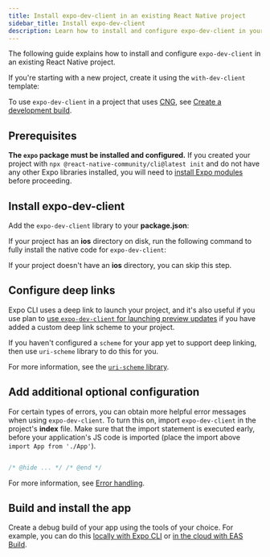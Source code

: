 ```yaml
---
title: Install expo-dev-client in an existing React Native project
sidebar_title: Install expo-dev-client
description: Learn how to install and configure expo-dev-client in your existing React Native project.
---
```


The following guide explains how to install and configure `expo-dev-client` in an existing React Native project.

If you're starting with a new project, create it using the `with-dev-client` template:

To use `expo-dev-client` in a project that uses [CNG](/workflow/continuous-native-generation/), see [Create a development build](/develop/development-builds/create-a-build/).

## Prerequisites

**The `expo` package must be installed and configured.** If you created your project with `npx @react-native-community/cli@latest init` and do not have any other Expo libraries installed, you will need to [install Expo modules](/bare/installing-expo-modules) before proceeding.

## Install expo-dev-client

Add the `expo-dev-client` library to your **package.json**:

If your project has an **ios** directory on disk, run the following command to fully install the native code for `expo-dev-client`:

If your project doesn't have an **ios** directory, you can skip this step.

## Configure deep links

Expo CLI uses a deep link to launch your project, and it's also useful if you use plan to [use `expo-dev-client` for launching preview updates](/eas-update/getting-started/) if you have added a custom deep link scheme to your project.

If you haven't configured a `scheme` for your app yet to support deep linking, then use `uri-scheme` library to do this for you.

For more information, see the [`uri-scheme` library](https://www.npmjs.com/package/uri-scheme).

## Add additional optional configuration

For certain types of errors, you can obtain more helpful error messages when using `expo-dev-client`. To turn this on, import `expo-dev-client` in the project's **index** file. Make sure that the import statement is executed early, before your application's JS code is imported (place the import above `import App from './App'`).

```js

/* @hide ... */ /* @end */

```

For more information, see [Error handling](/develop/development-builds/use-development-builds/#add-error-handling).

## Build and install the app

Create a debug build of your app using the tools of your choice. For example, you can do this [locally with Expo CLI](/guides/local-app-development/) or [in the cloud with EAS Build](/develop/development-builds/create-a-build/).